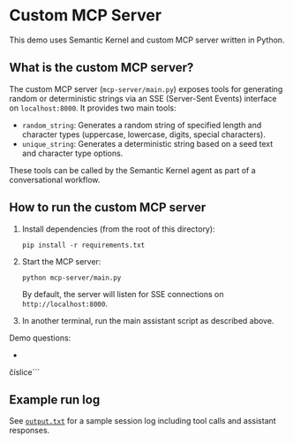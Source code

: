 # Custom MCP Server
This demo uses Semantic Kernel and custom MCP server written in Python.

## What is the custom MCP server?

The custom MCP server (`mcp-server/main.py`) exposes tools for generating random or deterministic strings via an SSE (Server-Sent Events) interface on `localhost:8000`. It provides two main tools:
- `random_string`: Generates a random string of specified length and character types (uppercase, lowercase, digits, special characters).
- `unique_string`: Generates a deterministic string based on a seed text and character type options.

These tools can be called by the Semantic Kernel agent as part of a conversational workflow.

## How to run the custom MCP server

1. Install dependencies (from the root of this directory):
   ```
   pip install -r requirements.txt
   ```

2. Start the MCP server:
   ```
   python mcp-server/main.py
   ```

   By default, the server will listen for SSE connections on `http://localhost:8000`.

3. In another terminal, run the main assistant script as described above.

Demo questions:
- ```Ahoj, vegeneruj 5 náhodných řetězců o délce 12 znaků obsahujících jen velká písmena a
 číslice```

## Example run log

See [`output.txt`](./output.txt) for a sample session log including tool calls and assistant responses.

